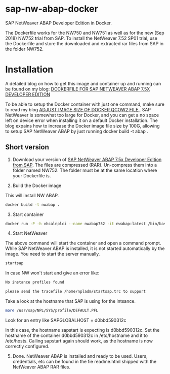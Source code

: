 # sap-nw-abap-docker

SAP NetWeaver ABAP Developer Edition in Docker.

The Dockerfile works for the NW750 and NW751 as well as for the new (Sep 2018) NW752 trial from SAP. To install the NetWeaver 7.52 SP01 trial, use the Dockerfile and store the downloaded and extracted rar files from SAP in the folder NW752.

# Installation

A detailed blog on how to get this image and container up and running can be found on my blog: [DOCKERFILE FOR SAP NETWEAVER ABAP 7.5X DEVELOPER EDITION](https://www.itsfullofstars.de/2017/09/dockerfile-for-sap-netweaver-abap-7-5x-developer-edition/)

To be able to setup the Docker container with just one command, make sure to read my blog [ADJUST IMAGE SIZE OF DOCKER QCOW2 FILE
](https://www.itsfullofstars.de/2017/12/adjust-the-image-size-of-docker/). SAP NetWeaver is somewhat too large for Docker, and you can get a no space left on device error when installing it on a default Docker installation. The blog expains how to increase the Docker image file size by 100G, allowing to setup SAP NetWeaver ABAP by just running docker build -t abap .

## Short version

1. Download your version of [SAP NetWeaver ABAP 7.5x Developer Edition from SAP](https://tools.hana.ondemand.com/#abap). The files are compressed (RAR). Un-compress them into a folder named NW752. The folder must be at the same location where your Dockerfile is.

2. Build the Docker image

This will install NW ABAP.

```sh
docker build -t nwabap .
```

3. Start container

```sh
docker run -P -h vhcalnplci --name nwabap752 -it nwabap:latest /bin/bash
```

4. Start NetWeaver

The above command will start the container and open a command prompt. While SAP NetWeaver ABAP is installed, it is not started automatically by the image. You need to start the server manually.

```sh
startsap
```

In case NW won't start and give an error like: 

```sh
No instance profiles found

please send the tracefile /home/npladm/startsap.trc to support
```

Take a look at the hostname that SAP is using for the intsance. 

```sh
more /usr/sap/NPL/SYS/profile/DEFAULT.PFL
```

Look for an entry like SAPGLOBALHOST = d0bbd590312c

In this case, the hostname sapstart is expecting is d0bbd590312c. Set the hostname of the container d0bbd590312c in /etc/hostname and it to /etc/hosts. Calling sapstart again should work, as the hostname is now correctly configured.

5. Done. NetWeaver ABAP is installed and ready to be used. Users, credentials, etc can be found in the fie readme.html shipped with the NetWeaver ABAP RAR files.
